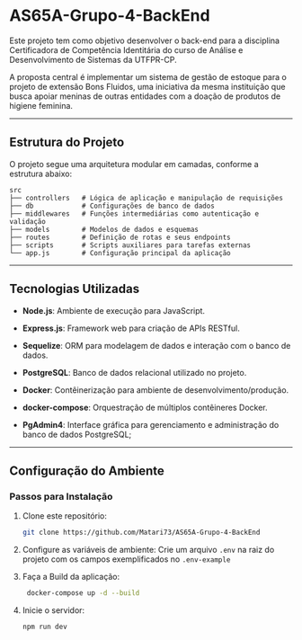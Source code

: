 # AS65A-Grupo-4-BackEnd
Este projeto tem como objetivo desenvolver o back-end para a disciplina Certificadora de Competência Identitária do curso de Análise e Desenvolvimento de Sistemas da UTFPR-CP.

A proposta central é implementar um sistema de gestão de estoque para o projeto de extensão Bons Fluidos, uma iniciativa da mesma instituição que busca apoiar meninas de outras entidades com a doação de produtos de higiene feminina.



---

## Estrutura do Projeto

O projeto segue uma arquitetura modular em camadas, conforme a estrutura abaixo:

```
src
├── controllers   # Lógica de aplicação e manipulação de requisições
├── db            # Configurações de banco de dados
├── middlewares   # Funções intermediárias como autenticação e validação
├── models        # Modelos de dados e esquemas
├── routes        # Definição de rotas e seus endpoints
├── scripts       # Scripts auxiliares para tarefas externas
└── app.js        # Configuração principal da aplicação
```

---

## Tecnologias Utilizadas
- **Node.js**: Ambiente de execução para JavaScript.

- **Express.js**: Framework web para criação de APIs RESTful.

- **Sequelize**: ORM para modelagem de dados e interação com o banco de dados.

- **PostgreSQL**: Banco de dados relacional utilizado no projeto.

- **Docker**: Contêinerização para ambiente de desenvolvimento/produção.

- **docker-compose**: Orquestração de múltiplos contêineres Docker.

- **PgAdmin4**: Interface gráfica para gerenciamento e administração do banco de dados PostgreSQL;

---

## Configuração do Ambiente

### Passos para Instalação

1. Clone este repositório:
   ```bash
   git clone https://github.com/Matari73/AS65A-Grupo-4-BackEnd
   ```

2. Configure as variáveis de ambiente:
   Crie um arquivo `.env` na raiz do projeto com os campos exemplificados no `.env-example`
   
3. Faça a Build da aplicação:
   ```bash
    docker-compose up -d --build
   ```

4. Inicie o servidor:
   ```bash
   npm run dev
   ```

